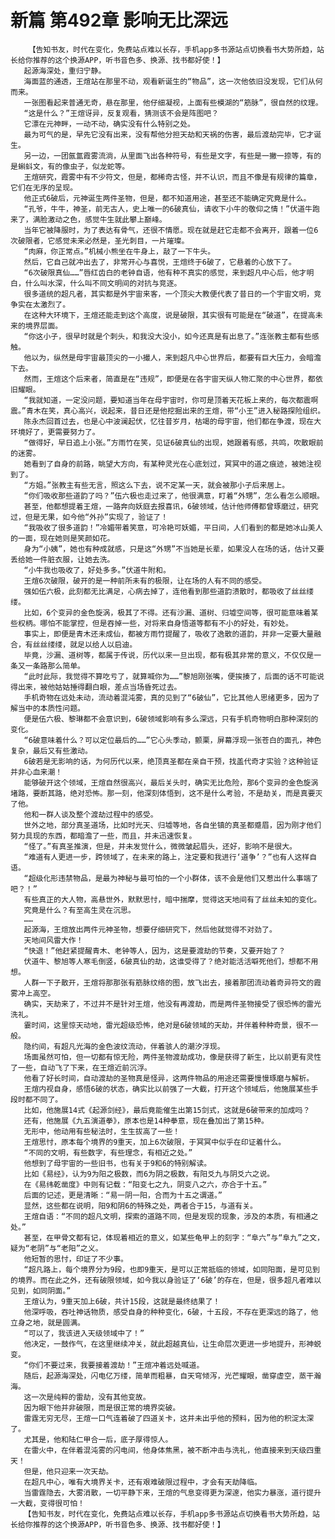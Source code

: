# 新篇 第492章 影响无比深远
        【告知书友，时代在变化，免费站点难以长存，手机app多书源站点切换看书大势所趋，站长给你推荐的这个换源APP，听书音色多、换源、找书都好使！】
       起源海深处，重归宁静。
       海面蓝的通透，王煊站在那里不动，观看新诞生的“物品”，这一次他依旧没发现，它们从何而来。
       一张图看起来普通无奇，悬在那里，他仔细凝视，上面有些模湖的“筋脉”，很自然的纹理。
       “这是什么？”王煊讶异，反复观看，猜测该不会是阵图吧？
       它漂在元神畔，一动不动，确实没有什么特别之处。
       最为可气的是，早先它没有出来，没有帮他分担天劫和天祸的伤害，最后渡劫完毕，它才诞生。
       另一边，一团氤氲霞雾流淌，从里面飞出各种符号，有些是文字，有些是一撇一捺等，有的是蝌蚪文，有的像虫子，似龙蛇等。
       王煊研究，霞雾中有不少符文，但是，都稀奇古怪，并不认识，而且不像是有规律的篇章，它们在无序的呈现。
       他正式6破后，元神诞生两件圣物，但是，都不知道用途，甚至还不能确定究竟是什么。
       “孔爷，牛牛，神圣，前无古人，史上唯一的6破真仙，请收下小牛的敬仰之情！”伏道牛跑来了，满脸激动之色，感觉牛生就此攀上巅峰。
       当年它被降服时，为了表达有骨气，还很不情愿。现在就是赶它走都不会离开，跟着一位6次破限者，它感觉未来必然是，圣光刺目，一片璀璨。
       “肉麻，你正常点。”机械小熊坐在牛身上，敲了一下牛头。
       然后，它自己就冲出去了，非常开心与喜悦，王煊终于6破了，它悬着的心放下了。
       “6次破限真仙……”唇红齿白的老钟自语，他有种不真实的感觉，来到超凡中心后，他才明白，什么叫水深，什么叫不同文明间的对抗与竞逐。
       很多道统的超凡者，其实都是外宇宙来客，一个顶尖大教便代表了昔日的一个宇宙文明，竞争实在太激烈了。
       在这种大环境下，王煊还能走到这个高度，说是破限，其实很有可能是在“破道”，在提高未来的境界层面。
       “你这小子，很早时就是个刺头，和我没大没小，如今还真是有出息了。”连张教主都有些感触。
       他以为，纵然是母宇宙最顶尖的一小撮人，来到超凡中心世界后，都要有巨大压力，会暗澹下去。
       然而，王煊这个后来者，简直是在“违规”，即便是在各宇宙天纵人物汇聚的中心世界，都依旧耀眼。
       “我就知道，一定没问题，要知道当年在母宇宙时，你可是顶着天花板上来的，每次都震啊震。”青木在笑，真心高兴，说起来，昔日还是他挖掘出来的王煊，带“小王”进入秘路探险组织。
       陈永杰回首过去，也是心中波澜起伏，忆往昔岁月，枯竭的母宇宙，他们都在争渡，现在大环境好了，更需要努力了。
       “做得好，早日追上小张。”方雨竹在笑，见证6破真仙的出现，她跟着有感，共鸣，吹散眼前的迷雾。
       她看到了自身的前路，眺望大方向，有某种灵光在心底划过，冥冥中的道之痕迹，被她注视到了。
       “方姐。”张教主有些无言，照这么下去，说不定某一天，就会被那小子后来居上。
       “你们吸收那些道韵了吗？”伍六极也走过来了，他很满意，盯着“外甥”，怎么看怎么顺眼。
       甚至，他都想提着王煊，一路奔向妖庭去报喜讯，6破领域，估计他师傅都曾琢磨过，研究过，但是无果，如今他“外孙”实现了，验证了！
       “我吸收了很多道韵！”冷媚带着笑意，可冷艳可妖媚，平日间，人们看到的都是她冰山美人的一面，现在她则是笑颜如花。
       身为“小姨”，她也有种成就感，只是这“外甥”不当她是长辈，如果没人在场的话，估计又要丢给她一件脏衣服，让她去洗。
       “小牛我也吸收了，好处多多。”伏道牛附和。
       王煊6次破限，破开的是一种前所未有的极限，让在场的人有不同的感受。
       强如伍六极，此刻都无比满足，心病去掉了，连他看到那些道韵溃散时，都吸收了丝丝缕缕。
       比如，6个变异的金色旋涡，极其了不得。还有沙漏、道树、归墟空间等，很可能意味着某些权柄。哪怕不能掌控，但是吞掉一些，对将来自身悟道等都有不小的好处，有妙处。
       事实上，即便是青木还未成仙，都被方雨竹提醒了，吸收了逸散的道韵，并非一定要大量融合，有丝丝缕缕，就足以给人以启迪。
       毕竟，沙漏、道树等，都属于传说，历代以来一旦出现，都有极其非常的意义，不仅仅是一条又一条路那么简单。
       “此时此际，我觉得不算吃亏了，就算喊你为……”黎旭刚张嘴，便挨揍了，后面的话不可能说得出来，被他姑姑捶得翻白眼，差点当场昏死过去。
       手机奇物在远处未动，流动着混沌雾，真的见到了“6破仙”，它比其他人思绪更多，因为了解当中的本质性问题。
       便是伍六极、黎琳都不会意识到，6破领域影响有多么深远，只有手机奇物明白那种深刻的变化。
       “6破意味着什么？可以定位最后的……”它心头季动，颤栗，屏幕浮现一张苍白的面孔，神色复杂，最后又有些激动。
       6破若是无影响的话，为何历代以来，绝顶真圣都在亲自干预，找盖代奇才实验？这种验证并非心血来潮！
       能够破开这个领域，王煊自然很高兴，最后关头时，确实无比危险，那6个变异的金色旋涡堵路，要断其路，绝对恐怖。那一刻，他深刻体悟到，这不是什么考验，不是劫关，而是真要灭了他。
       他和一群人谈及整个渡劫过程中的感受。
       世外之地，部分真圣道场，比如时光天、归墟等地，各自坐镇的真圣都蹙眉，因为刚才他们努力具现的东西，都暗澹了一些，而且，并未迅速恢复。
       “怪了。”有真圣推演，但是，并未发觉什么，微微皱起眉头，还好，影响不是很大。
       “难道有人更进一步，跨领域了，在未来的路上，注定要和我进行‘道争’？”也有人这样自语。
       “超级化形违禁物品，是最为神秘与最可怕的一个小群体，该不会是他们又惹出什么事端了吧？！”
       有些真正的大人物，高悬世外，默默思忖，暗中揣摩，觉得这天地间有了丝丝未知的变化。
       究竟是什么？有至高生灵在沉思。
       ……
       起源海，王煊放出两件元神圣物，想要仔细研究下，然后他就觉得不对劲了。
       天地间风雷大作！
       “快退！”他赶紧提醒青木、老钟等人，因为，这是要渡劫的节奏，又要开始了？
       伏道牛、黎旭等人寒毛倒竖，6破真仙的劫，这谁受得了？绝对能活活噼死他们，想都不用想。
       人群一下子散开，王煊将那那张有筋脉纹络的图，放飞出去，接着那团流动着奇异符文的霞雾冲上高空。
       确实，天劫来了，不过并不是针对王煊，他没有再渡劫，而是两件圣物接受了很恐怖的雷光洗礼。
       霎时间，这里惊天动地，雷光超级恐怖，绝对是6破领域的天劫，并伴着种种奇景，很不一般。
       隐约间，有超凡光海的金色波纹流动，伴着骇人的潮汐浮现。
       场面虽然可怕，但一切都有惊无险，两件圣物渡劫成功，像是获得了新生，比以前更有灵性了一些，自动飞了下来，在王煊近前沉浮。
       他看了好长时间，自动渡劫的圣物真是怪异，这两件物品的用途还需要慢慢琢磨与解析。
       王煊内视自身，感悟6破的状态，确实比以前强了一大截，打开这个领域后，他施展某些手段时都不同了。
       比如，他施展14式《起源剑经》，最后竟能催生出第15剑式，这就是6破带来的加成吗？
       还有，他施展《九五演道拳》，原本也是14种拳意，现在叠加出了第15种。
       无形中，他动用有些秘法时，生生拔高了一些！
       王煊思忖，原本每个境界的9重天，加上6次破限，于冥冥中似乎在印证着什么。
       “不同的文明，有些数字，有些理念，有相近之处。”
       他想到了母宇宙的一些旧书，也有关于9和6的特别解读。
       比如《易经》，认为9为阳之极数，而6为阴之极数，有阳爻九与阴爻六之说。
       在《易纬乾凿度》中则有记载：“阳变七之九，阴变八之六，亦合于十五。”
       后面的记述，更是清晰：“易一阴一阳，合而为十五之谓道。”
       显然，这些都在说明，阳9和阴6的特殊之处，两者合于15，与道有关。
       王煊自语：“不同的超凡文明，探索的道路不同，但是发现的现象，涉及的本质，有相通之处。”
       甚至，在甲骨文都有记，体现着相近的意义，如某些龟甲上的刻字：“阜六”与“阜九”之文，疑为“老阴”与“老阳”之义。
       他短暂的思忖，印证了不少事。
       “超凡路上，每个境界分为9段，也即9重天，是可以正常抵临的领域，如同阳面，是可见到的境界。而在此之外，还有破限领域，如今我以身验证了‘6破’的存在，但是，很多超凡者难以见到，如同阴面。”
       王煊认为，9重天加上6破，共计15段，这就是最终结果了！
       他深呼吸，吞吐神话物质，感受自身的种种变化，6破，十五段，不存在更深远的路了，他立身之地，就是圆满。
       “可以了，我该进入天级领域中了！”
       他决定，一鼓作气，在这里继续冲关，就此超越真仙，让生命层次更进一步地提升，形神蜕变。
       “你们不要过来，我要接着渡劫！”王煊冲着远处喊道。
       随后，起源海深处，闪电亿万缕，简单而粗暴，自天穹倾泻，光芒耀眼，凿穿虚空，蒸干瀚海。
       这一次是纯粹的雷劫，没有其他变故。
       因为眼下他并非破限，而是很正常的境界突破。
       雷霆无穷无尽，王煊一口气连着破了四道关卡，这并未出乎他的预料，因为他的积淀太深了。
       尤其是，他和陆仁甲合一后，底子厚得惊人。
       在雷火中，在伴着混沌雾的闪电间，他身体焦黑，被不断冲击与洗礼，他直接来到天级四重天！
       但是，他只迎来一次天劫。
       在超凡中心，唯有大境界关卡，还有艰难破限过程中，才会有天劫降临。
       当雷霆隐去，大雾消散，一切平静下来，王煊的气息变得更为深邃，他实力暴涨，道行提升一大截，变得很可怕！
       【告知书友，时代在变化，免费站点难以长存，手机app多书源站点切换看书大势所趋，站长给你推荐的这个换源APP，听书音色多、换源、找书都好使！】